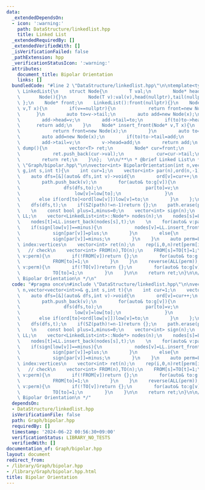 ```yaml
---
data:
  _extendedDependsOn:
  - icon: ':warning:'
    path: DataStructure/linkedlist.hpp
    title: Linked List
  _extendedRequiredBy: []
  _extendedVerifiedWith: []
  _isVerificationFailed: false
  _pathExtension: hpp
  _verificationStatusIcon: ':warning:'
  attributes:
    document_title: Bipolar Orientation
    links: []
  bundledCode: "#line 2 \"DataStructure/linkedlist.hpp\"\n\ntemplate<typename T>struct\
    \ LinkedList{\n    struct Node{\n        T val;\n        Node* head,*tail;\n \
    \       Node(){}\n        Node(T v):val(v),head(nullptr),tail(nullptr){}\n   \
    \ };\n    Node* front;\n    LinkedList():front(nullptr){}\n    Node* insert_back(Node*\
    \ v,T x){\n        if(v==nullptr){\n            return front=new Node(x);\n  \
    \      }\n        auto to=v->tail;\n        auto add=new Node(x);\n        v->tail=add;\n\
    \        add->head=v;\n        add->tail=to;\n        if(to)to->head=add;\n  \
    \      return add;\n    }\n    Node* insert_front(Node* v,T x){\n        if(v==nullptr){\n\
    \            return front=new Node(x);\n        }\n        auto to=v->head;\n\
    \        auto add=new Node(x);\n        if(to)to->tail=add;\n        add->head=to;\n\
    \        add->tail=v;\n        v->head=add;\n        return add;\n    }\n    vector<T>\
    \ dump(){\n        vector<T> ret;\n        Node* cur=front;\n        while(cur){\n\
    \            ret.push_back(cur->val);\n            cur=cur->tail;\n        }\n\
    \        return ret;\n    }\n};  \n\n/**\n * @brief Linked List\n */\n#line 3\
    \ \"Graph/bipolar.hpp\"\n\nvector<int> BipolarOrientation(int n,vector<vector<int>>&\
    \ g,int s,int t){\n    int cur=1;\n    vector<int> par(n),ord(n,-1),low(n),path;\n\
    \    auto dfs=[&](auto& dfs,int v)->void{\n        ord[v]=cur++;\n        low[v]=v;\n\
    \        path.push_back(v);\n        for(auto& to:g[v]){\n            if(ord[to]==-1){\n\
    \                dfs(dfs,to);\n                par[to]=v;\n                if(ord[low[to]]<ord[low[v]]){\n\
    \                    low[v]=low[to];\n                }\n            }\n     \
    \       else if(ord[to]<ord[low[v]])low[v]=to;\n        }\n    };\n    ord[s]=0;\n\
    \    dfs(dfs,t);\n    if(SZ(path)!=n-1)return {};\n    path.erase(path.begin());\n\
    \    \n    const bool plus=1,minus=0;\n    vector<int> sign(n);\n    LinkedList<int>\
    \ LL;\n    vector<LinkedList<int>::Node*> nodes(n);\n    nodes[s]=LL.insert_front(nullptr,s);\n\
    \    nodes[t]=LL.insert_back(nodes[s],t);\n    \n    for(auto& v:path){\n    \
    \    if(sign[low[v]]==minus){\n            nodes[v]=LL.insert_front(nodes[par[v]],v);\n\
    \            sign[par[v]]=plus;\n        }\n        else{\n            nodes[v]=LL.insert_back(nodes[par[v]],v);\n\
    \            sign[par[v]]=minus;\n        }\n    }\n    auto perm=LL.dump(); //\
    \ index:vertices\n    vector<int> ret(n);\n    rep(i,0,n)ret[perm[i]]=i;\n\n \
    \   // check\n    vector<int> FROM(n),TO(n);\n    FROM[s]=TO[t]=1;\n    for(auto&\
    \ v:perm){\n        if(!FROM[v])return {};\n        for(auto& to:g[v])if(ret[v]<ret[to]){\n\
    \            FROM[to]=1;\n        }\n    }\n    reverse(ALL(perm));\n    for(auto&\
    \ v:perm){\n        if(!TO[v])return {};\n        for(auto& to:g[v])if(ret[v]>ret[to]){\n\
    \            TO[to]=1;\n        }\n    }\n\n    return ret;\n}\n\n/**\n * @brief\
    \ Bipolar Orientation\n */\n"
  code: "#pragma once\n#include \"DataStructure/linkedlist.hpp\"\n\nvector<int> BipolarOrientation(int\
    \ n,vector<vector<int>>& g,int s,int t){\n    int cur=1;\n    vector<int> par(n),ord(n,-1),low(n),path;\n\
    \    auto dfs=[&](auto& dfs,int v)->void{\n        ord[v]=cur++;\n        low[v]=v;\n\
    \        path.push_back(v);\n        for(auto& to:g[v]){\n            if(ord[to]==-1){\n\
    \                dfs(dfs,to);\n                par[to]=v;\n                if(ord[low[to]]<ord[low[v]]){\n\
    \                    low[v]=low[to];\n                }\n            }\n     \
    \       else if(ord[to]<ord[low[v]])low[v]=to;\n        }\n    };\n    ord[s]=0;\n\
    \    dfs(dfs,t);\n    if(SZ(path)!=n-1)return {};\n    path.erase(path.begin());\n\
    \    \n    const bool plus=1,minus=0;\n    vector<int> sign(n);\n    LinkedList<int>\
    \ LL;\n    vector<LinkedList<int>::Node*> nodes(n);\n    nodes[s]=LL.insert_front(nullptr,s);\n\
    \    nodes[t]=LL.insert_back(nodes[s],t);\n    \n    for(auto& v:path){\n    \
    \    if(sign[low[v]]==minus){\n            nodes[v]=LL.insert_front(nodes[par[v]],v);\n\
    \            sign[par[v]]=plus;\n        }\n        else{\n            nodes[v]=LL.insert_back(nodes[par[v]],v);\n\
    \            sign[par[v]]=minus;\n        }\n    }\n    auto perm=LL.dump(); //\
    \ index:vertices\n    vector<int> ret(n);\n    rep(i,0,n)ret[perm[i]]=i;\n\n \
    \   // check\n    vector<int> FROM(n),TO(n);\n    FROM[s]=TO[t]=1;\n    for(auto&\
    \ v:perm){\n        if(!FROM[v])return {};\n        for(auto& to:g[v])if(ret[v]<ret[to]){\n\
    \            FROM[to]=1;\n        }\n    }\n    reverse(ALL(perm));\n    for(auto&\
    \ v:perm){\n        if(!TO[v])return {};\n        for(auto& to:g[v])if(ret[v]>ret[to]){\n\
    \            TO[to]=1;\n        }\n    }\n\n    return ret;\n}\n\n/**\n * @brief\
    \ Bipolar Orientation\n */"
  dependsOn:
  - DataStructure/linkedlist.hpp
  isVerificationFile: false
  path: Graph/bipolar.hpp
  requiredBy: []
  timestamp: '2024-06-22 00:56:30+09:00'
  verificationStatus: LIBRARY_NO_TESTS
  verifiedWith: []
documentation_of: Graph/bipolar.hpp
layout: document
redirect_from:
- /library/Graph/bipolar.hpp
- /library/Graph/bipolar.hpp.html
title: Bipolar Orientation
---
```


